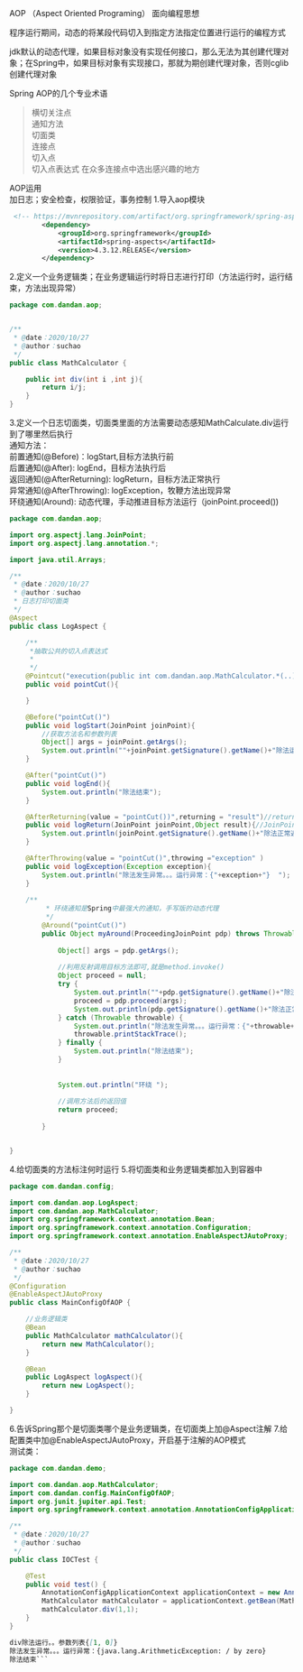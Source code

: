 AOP （Aspect Oriented Programing） 面向编程思想

程序运行期间，动态的将某段代码切入到指定方法指定位置进行运行的编程方式 

jdk默认的动态代理，如果目标对象没有实现任何接口，那么无法为其创建代理对象；在Spring中，如果目标对象有实现接口，那就为期创建代理对象，否则cglib创建代理对象   

Spring AOP的几个专业术语
> 横切关注点    
> 通知方法  
> 切面类  
> 连接点  
> 切入点  
> 切入点表达式 在众多连接点中选出感兴趣的地方

AOP运用  
加日志；安全检查，权限验证，事务控制
1.导入aop模块  
```xml
 <!-- https://mvnrepository.com/artifact/org.springframework/spring-aspects -->
        <dependency>
            <groupId>org.springframework</groupId>
            <artifactId>spring-aspects</artifactId>
            <version>4.3.12.RELEASE</version>
        </dependency>
```
2.定义一个业务逻辑类；在业务逻辑运行时将日志进行打印（方法运行时，运行结束，方法出现异常）

```java
package com.dandan.aop;


/**
 * @date：2020/10/27
 * @author：suchao
 */
public class MathCalculator {

    public int div(int i ,int j){
        return i/j;
    }
}

```  
3.定义一个日志切面类，切面类里面的方法需要动态感知MathCalculate.div运行到了哪里然后执行  
        通知方法：  
            前置通知(@Before)：logStart,目标方法执行前    
            后置通知(@After): logEnd，目标方法执行后  
            返回通知(@AfterReturning): logReturn，目标方法正常执行  
            异常通知(@AfterThrowing): logException，牧鞭方法出现异常  
            环绕通知(Around): 动态代理，手动推进目标方法运行（joinPoint.proceed()) 
```java
package com.dandan.aop;

import org.aspectj.lang.JoinPoint;
import org.aspectj.lang.annotation.*;

import java.util.Arrays;

/**
 * @date：2020/10/27
 * @author：suchao
 * 日志打印切面类
 */
@Aspect
public class LogAspect {

    /**
     *抽取公共的切入点表达式
     *
     */
    @Pointcut("execution(public int com.dandan.aop.MathCalculator.*(..))")
    public void pointCut(){

    }

    @Before("pointCut()")
    public void logStart(JoinPoint joinPoint){
        //获取方法名和参数列表
        Object[] args = joinPoint.getArgs();
        System.out.println(""+joinPoint.getSignature().getName()+"除法运行。。参数列表{"+ Arrays.asList(args)+"} ");
    }

    @After("pointCut()")
    public void logEnd(){
        System.out.println("除法结束");
    }

    @AfterReturning(value = "pointCut())",returning = "result")//return封装返回结果
    public void logReturn(JoinPoint joinPoint,Object result){//JoinPoint放在参数首位
        System.out.println(joinPoint.getSignature().getName()+"除法正常返回。。。运行结果：{"+result+"} ");
    }

    @AfterThrowing(value = "pointCut()",throwing ="exception" )
    public void logException(Exception exception){
        System.out.println("除法发生异常。。。运行异常：{"+exception+"}  ");
    }
    
    /**
         * 环绕通知是Spring中最强大的通知，手写版的动态代理
         */
        @Around("pointCut()")
        public Object myAround(ProceedingJoinPoint pdp) throws Throwable {
    
            Object[] args = pdp.getArgs();
    
            //利用反射调用目标方法即可,就是method.invoke()
            Object proceed = null;
            try {
                System.out.println(""+pdp.getSignature().getName()+"除法运行。。参数列表{"+ Arrays.asList(args)+"} ");
                proceed = pdp.proceed(args);
                System.out.println(pdp.getSignature().getName()+"除法正常返回。。。运行结果：{"+proceed+"} ");
            } catch (Throwable throwable) {
                System.out.println("除法发生异常。。。运行异常：{"+throwable+"}  ");
                throwable.printStackTrace();
            } finally {
                System.out.println("除法结束");
            }
    
    
            System.out.println("环绕 ");
    
            //调用方法后的返回值
            return proceed;
    
        }


}


```
4.给切面类的方法标注何时运行
5.将切面类和业务逻辑类都加入到容器中
```java
package com.dandan.config;

import com.dandan.aop.LogAspect;
import com.dandan.aop.MathCalculator;
import org.springframework.context.annotation.Bean;
import org.springframework.context.annotation.Configuration;
import org.springframework.context.annotation.EnableAspectJAutoProxy;

/**
 * @date：2020/10/27
 * @author：suchao
 */
@Configuration
@EnableAspectJAutoProxy
public class MainConfigOfAOP {

    //业务逻辑类
    @Bean
    public MathCalculator mathCalculator(){
        return new MathCalculator();
    }

    @Bean
    public LogAspect logAspect(){
        return new LogAspect();
    }

}

``` 
6.告诉Spring那个是切面类哪个是业务逻辑类，在切面类上加@Aspect注解
7.给配置类中加@EnableAspectJAutoProxy，开启基于注解的AOP模式    
测试类：
```java
package com.dandan.demo;

import com.dandan.aop.MathCalculator;
import com.dandan.config.MainConfigOfAOP;
import org.junit.jupiter.api.Test;
import org.springframework.context.annotation.AnnotationConfigApplicationContext;

/**
 * @date：2020/10/27
 * @author：suchao
 */
public class IOCTest {

    @Test
    public void test() {
        AnnotationConfigApplicationContext applicationContext = new AnnotationConfigApplicationContext(MainConfigOfAOP.class);
        MathCalculator mathCalculator = applicationContext.getBean(MathCalculator.class);
        mathCalculator.div(1,1);
    }
}

```
```md
div除法运行。。参数列表{[1, 0]} 
除法发生异常。。。运行异常：{java.lang.ArithmeticException: / by zero}  
除法结束```